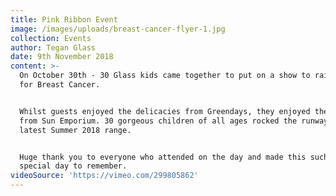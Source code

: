 ```yaml
---
title: Pink Ribbon Event
image: /images/uploads/breast-cancer-flyer-1.jpg
collection: Events
author: Tegan Glass
date: 9th November 2018
content: >-
  On October 30th - 30 Glass kids came together to put on a show to raise money
  for Breast Cancer.


  Whilst guests enjoyed the delicacies from Greendays, they enjoyed the showcase
  from Sun Emporium. 30 gorgeous children of all ages rocked the runway in the
  latest Summer 2018 range.


  Huge thank you to everyone who attended on the day and made this such a
  special day to remember.
videoSource: 'https://vimeo.com/299805862'
---
```


